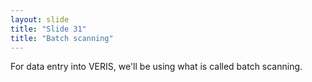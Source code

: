 ```yaml
---
layout: slide
title: "Slide 31"
title: "Batch scanning"
---
```


For data entry into VERIS, we'll be using what is called batch scanning.